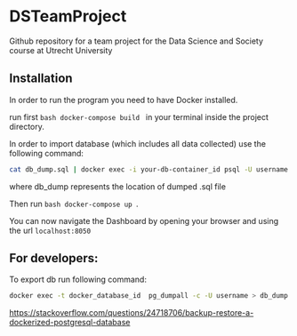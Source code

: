 # DSTeamProject
Github repository for a team project for the Data Science and Society course at Utrecht University

## Installation
In order to run the program you need to have Docker installed.

run first ```bash docker-compose build ``` in your terminal inside the project directory.

In order to import database (which includes all data collected) use the following command:
```bash
cat db_dump.sql | docker exec -i your-db-container_id psql -U username
``` 
where db_dump represents the location of dumped .sql file

Then run ```bash docker-compose up ```.

You can now navigate the Dashboard by opening your browser and using the url ```localhost:8050```

## For developers:

To export db run following command:
```bash
docker exec -t docker_database_id  pg_dumpall -c -U username > db_dump.sql
```
https://stackoverflow.com/questions/24718706/backup-restore-a-dockerized-postgresql-database


